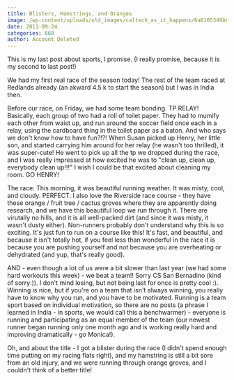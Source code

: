 ```yaml
---
title: Blisters, Hamstrings, and Oranges
image: /wp-content/uploads/old_images/caltech_as_it_happens/6a0105349b8251970b015391c2e028970b.jpg
date: 2011-09-24
categories: 668
author: Account Deleted
---
```



This is my last post about sports, I promise. (I really promise, because it is my second to last post!)

We had my first real race of the season today! The rest of the team raced at Redlands already (an akward 4.5 k to start the season) but I was in India then.

Before our race, on Friday, we had some team bonding. TP RELAY! Basically, each group of two had a roll of toilet paper. They had to mumify each other from waist up, and run around the soccer field once each in a relay, using the cardboard thing in the toilet paper as a baton. And who says we don't know how to have fun?!?! When Susan picked up Henry, her little son, and started carrying him around for her relay (he wasn't too thrilled), it was super-cute! He went to pick up all the tp we dropped during the race, and I was really impressed at how excited he was to "clean up, clean up, everybody clean up!!!" I wish I could be that excited about cleaning my room. GO HENRY!

The race: This morning, it was beautiful running weather. It was misty, cool, and cloudy. PERFECT. I also love the Riverside race course - they have these orange / fruit tree / cactus groves where they are apparently doing research, and we have this beautiful loop we run through it. There are virutally no hills, and it is all well-packed dirt (and since it was misty, it wasn't dusty either). Non-runners probably don't understand why this is so exciting. It's just fun to run on a course like this! It's fast, and beautiful, and because it isn't totally hot, if you feel less than wonderful in the race it is because you are pushing yourself and not because you are overheating or dehydrated (and yup, that's really good).

AND - even though a lot of us were a bit slower than last year (we had some hard workouts this week) - we beat a team!! Sorry CS San Bernadino (kind of sorry:)). I don't mind losing, but not being last for once is pretty cool :). Winning is nice, but if you're on a team that isn't always winning, you really have to know why you run, and you have to be motivated. Running is a team sport based on individual motivation, so there are no posts (a phrase I learned in India - in sports, we would call this a benchwarmer) - everyone is running and participating as an equal member of the team (our newest runner began running only one month ago and is working really hard and improving dramatically - go Monica!).

Oh, and about the title - I got a blister during the race (I didn't spend enough time putting on my racing flats right), and my hamstring is still a bit sore from an old injury, and we were running through orange groves, and I couldn't think of a better title!